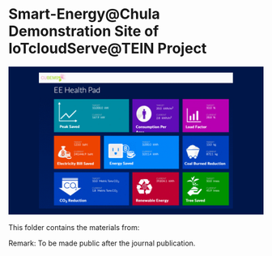 # Smart-Energy@Chula Demonstration Site of IoTcloudServe@TEIN Project

![alt text](https://github.com/IoTcloudServe/Smart-Energy-Chula/blob/master/About%20CU-BEMS/cubems_screenshots.gif)

This folder contains the materials from:

Remark: To be made public after the journal publication.
